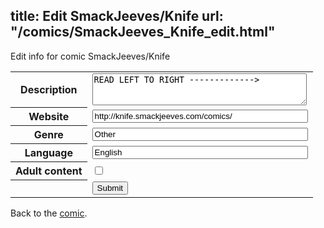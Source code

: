 title: Edit SmackJeeves/Knife
url: "/comics/SmackJeeves_Knife_edit.html"
---
Edit info for comic SmackJeeves/Knife

<form name="comic" action="http://gaepostmail.appspot.com/comic/" method="post">
<table class="comicinfo">
<tr>
<th>Description</th><td><textarea name="description" cols="40" rows="3">READ LEFT TO RIGHT -------------&gt;</textarea></td>
</tr>
<tr>
<th>Website</th><td><input type="text" name="url" value="http://knife.smackjeeves.com/comics/" size="40"/></td>
</tr>
<tr>
<th>Genre</th><td><input type="text" name="genre" value="Other" size="40"/></td>
</tr>
<tr>
<th>Language</th><td><input type="text" name="language" value="English" size="40"/></td>
</tr>
<tr>
<th>Adult content</th><td><input type="checkbox" name="adult" value="adult" /></td>
</tr>
<tr>
<th></th><td>
<input type="hidden" name="comic" value="SmackJeeves_Knife" />
<input type="submit" name="submit" value="Submit" />
</td>
</tr>
</table>
</form>

Back to the [comic](SmackJeeves_Knife.html).
